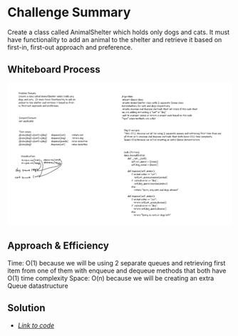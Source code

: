 # Challenge Summary

Create a class called AnimalShelter which holds only dogs and cats. It must have functionality to add an animal to the shelter and retrieve it based on first-in, first-out approach and preference.

## Whiteboard Process

![Whiteboard screenshot](https://github.com/S14mx/data-structures-and-algorithms/blob/stack-queue-animal-shelter/python/code_challenges/stack_queue_animal_shelter/imgs/stack-queue-animal-shelter.png "Whiteboard process")

## Approach & Efficiency

Time: O(1)  because we will be using 2 separate queues and retrieving first item from one of them with enqueue and dequeue methods that both have O(1) time complexity
Space: O(n) because we will be creating an extra Queue datastructure

## Solution

- [*Link to code*](/python/code_challenges/stack_queue_animal_shelter/stack_queue_animal_shelter.py)


